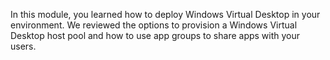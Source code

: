 In this module, you learned how to deploy Windows Virtual Desktop in your environment. We reviewed the options to provision a Windows Virtual Desktop host pool and how to use app groups to share apps with your users. 